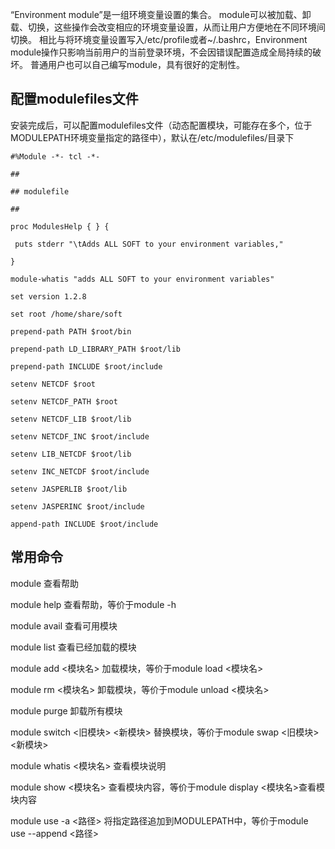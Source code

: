 “Environment module”是一组环境变量设置的集合。 module可以被加载、卸载、切换，这些操作会改变相应的环境变量设置，从而让用户方便地在不同环境间切换。 相比与将环境变量设置写入/etc/profile或者~/.bashrc，Environment module操作只影响当前用户的当前登录环境，不会因错误配置造成全局持续的破坏。 普通用户也可以自己编写module，具有很好的定制性。

配置modulefiles文件 
----------------

安装完成后，可以配置modulefiles文件（动态配置模块，可能存在多个，位于MODULEPATH环境变量指定的路径中），默认在/etc/modulefiles/目录下 

```shell
#%Module -*- tcl -*-

##

## modulefile

##

proc ModulesHelp { } {

 puts stderr "\tAdds ALL SOFT to your environment variables,"

}

module-whatis "adds ALL SOFT to your environment variables"

set version 1.2.8

set root /home/share/soft

prepend-path PATH $root/bin

prepend-path LD_LIBRARY_PATH $root/lib

prepend-path INCLUDE $root/include

setenv NETCDF $root

setenv NETCDF_PATH $root

setenv NETCDF_LIB $root/lib

setenv NETCDF_INC $root/include

setenv LIB_NETCDF $root/lib

setenv INC_NETCDF $root/include

setenv JASPERLIB $root/lib

setenv JASPERINC $root/include

append-path INCLUDE $root/include
```



常用命令
----

module 查看帮助

module help 查看帮助，等价于module -h

module avail 查看可用模块

module list 查看已经加载的模块

module add \<模块名\> 加载模块，等价于module load \<模块名\>

module rm \<模块名\> 卸载模块，等价于module unload \<模块名\>

module purge 卸载所有模块

module switch \<旧模块\> \<新模块\> 替换模块，等价于module swap \<旧模块\> \<新模块\>

module whatis \<模块名\> 查看模块说明

module show \<模块名\> 查看模块内容，等价于module display \<模块名\>查看模块内容

module use -a \<路径\> 将指定路径追加到MODULEPATH中，等价于module use --append \<路径\>